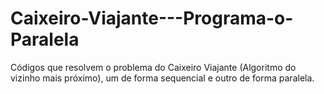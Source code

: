 # Caixeiro-Viajante---Programa-o-Paralela
Códigos que resolvem o problema do Caixeiro Viajante (Algoritmo do vizinho mais próximo), um de forma sequencial e outro de forma paralela.
